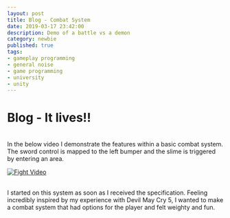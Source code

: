 ```yaml
---
layout: post
title: Blog - Combat System
date: 2019-03-17 23:42:00
description: Demo of a battle vs a demon
category: newbie
published: true
tags: 
- gameplay programming
- general noise
- game programming
- university
- unity
---
```


<h1> Blog - It lives!! </h1>
<br>
In the below video I demonstrate the features within a basic combat system. The sword control is mapped to the left bumper and the slime is triggered by entering an area.

[![Fight Video](http://img.youtube.com/vi/g5zNsRblmcs/0.jpg)](https://youtu.be/n0bXz75_yIQ "Unity Gameplay Programming - Combat!")

<br>
I started on this system as soon as I received the specification. Feeling incredibly inspired by my experience with Devil May Cry 5, I wanted to make a combat system that had options for the player and 
felt weighty and fun.